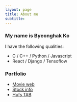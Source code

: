 ```yaml
---
layout: page
title: About me
subtitle: 
---
```


### My name is Byeonghak Ko  
I have the following qualities:
- C / C++ / Python / Javascript
- React / Django / Tensoflow  

### Portfolio

- [Movie web]()
- [Stock info](https://store.whale.naver.com/detail/onfnhemhancngkbgdffipihfgdlodfck)
- [Hufs TAB](http://hufs-tab.ml)
